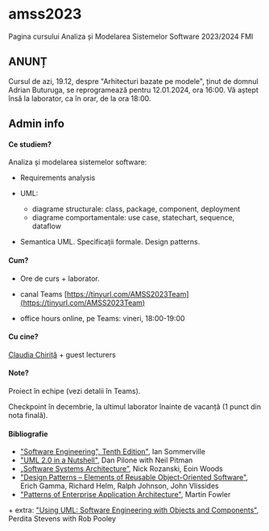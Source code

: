 # amss2023
Pagina cursului Analiza și Modelarea Sistemelor Software 2023/2024 FMI

## ANUNȚ
Cursul de azi, 19.12, despre "Arhitecturi bazate pe modele", ținut de domnul Adrian Buturuga, se reprogramează pentru 12.01.2024, ora 16:00.
Vă aștept însă la laborator, ca în orar, de la ora 18:00.


## Admin info
#### Ce studiem?
Analiza și modelarea sistemelor software: 

- Requirements analysis

- UML:
     - diagrame structurale: class, package, component, deployment
     - diagrame comportamentale: use case, statechart, sequence, dataflow

- Semantica UML. Specificații formale. Design patterns.

#### Cum?
- Ore de curs + laborator.

- canal Teams [https://tinyurl.com/AMSS2023Team](https://tinyurl.com/AMSS2023Team)

- office hours online, pe Teams: vineri, 18:00-19:00

#### Cu cine?
 [Claudia Chiriță](https://cs.unibuc.ro/~cechirita/) + guest lecturers

#### Note?

Proiect în echipe (vezi detalii în Teams). 

Checkpoint în decembrie, la ultimul laborator înainte de vacanță (1 punct din nota finală). 

#### Bibliografie
- ["Software Engineering", Tenth Edition"](https://books.google.ro/books/about/Software_Engineering_Global_Edition.html?id=W_LjCwAAQBAJ&redir_esc=y), Ian Sommerville
- ["UML 2.0 in a Nutshell"](https://www.oreilly.com/library/view/uml-20-in/0596007957/), Dan Pilone with Neil Pitman
- [„Software Systems Architecture”](https://www.viewpoints-and-perspectives.info/), Nick Rozanski, Eoin Woods
- ["Design Patterns – Elements of Reusable Object-Oriented Software"](https://www.oreilly.com/library/view/design-patterns-elements/0201633612/), Erich Gamma, Richard Helm, Ralph Johnson, John Vlissides
- ["Patterns of Enterprise Application Architecture"](https://www.martinfowler.com/books/eaa.html), Martin Fowler

\+ extra: 	["Using UML: Software Engineering with Objects and Components"](https://homepages.inf.ed.ac.uk/perdita/Book/), Perdita Stevens with Rob Pooley  
